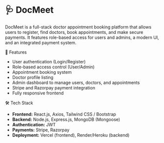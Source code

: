 # 🩺 DocMeet

DocMeet is a full-stack doctor appointment booking platform that allows users to register, 
find doctors, book appointments, and make secure payments. It features role-based access for users and admins, 
a modern UI, and an integrated payment system.

🚀 Features

- User authentication (Login/Register)
- Role-based access control (User/Admin)
- Appointment booking system
- Doctor profile listing
- Admin dashboard to manage users, doctors, and appointments
- Stripe and Razorpay payment integration
- Fully responsive frontend

 🛠️ Tech Stack

- **Frontend:** React.js, Axios, Tailwind CSS / Bootstrap
- **Backend:** Node.js, Express.js, MongoDB (Mongoose)
- **Authentication:** JWT
- **Payments:** Stripe, Razorpay
- **Deployment:** Vercel (frontend), Render/Heroku (backend)
